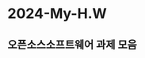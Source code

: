 # 2024-My-H.W
오픈소스소프트웨어 과제 모음
--------------------------------------------------------------------------------

